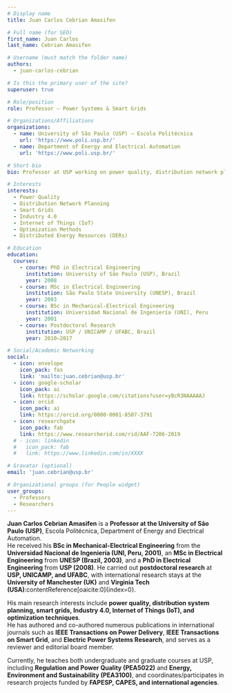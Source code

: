 ```yaml
---
# Display name
title: Juan Carlos Cebrian Amasifen

# Full name (for SEO)
first_name: Juan Carlos
last_name: Cebrian Amasifen

# Username (must match the folder name)
authors:
  - juan-carlos-cebrian

# Is this the primary user of the site?
superuser: true

# Role/position
role: Professor – Power Systems & Smart Grids

# Organizations/Affiliations
organizations:
  - name: University of São Paulo (USP) – Escola Politécnica
    url: 'https://www.poli.usp.br/'
  - name: Department of Energy and Electrical Automation
    url: 'https://www.poli.usp.br/'

# Short bio
bio: Professor at USP working on power quality, distribution network planning, smart grids, Industry 4.0, IoT, and optimization applied to power systems.

# Interests
interests:
  - Power Quality
  - Distribution Network Planning
  - Smart Grids
  - Industry 4.0
  - Internet of Things (IoT)
  - Optimization Methods
  - Distributed Energy Resources (DERs)

# Education
education:
  courses:
    - course: PhD in Electrical Engineering
      institution: University of São Paulo (USP), Brazil
      year: 2008
    - course: MSc in Electrical Engineering
      institution: São Paulo State University (UNESP), Brazil
      year: 2003
    - course: BSc in Mechanical-Electrical Engineering
      institution: Universidad Nacional de Ingeniería (UNI), Peru
      year: 2001
    - course: Postdoctoral Research
      institution: USP / UNICAMP / UFABC, Brazil
      year: 2010–2017

# Social/Academic Networking
social:
  - icon: envelope
    icon_pack: fas
    link: 'mailto:juan.cebrian@usp.br'
  - icon: google-scholar
    icon_pack: ai
    link: https://scholar.google.com/citations?user=yBcR3NAAAAAJ
  - icon: orcid
    icon_pack: ai
    link: https://orcid.org/0000-0001-8507-3791
  - icon: researchgate
    icon_pack: fab
    link: https://www.researcherid.com/rid/AAF-7206-2019
  # - icon: linkedin
  #   icon_pack: fab
  #   link: https://www.linkedin.com/in/XXXX

# Gravatar (optional)
email: 'juan.cebrian@usp.br'

# Organizational groups (for People widget)
user_groups:
  - Professors
  - Researchers
---
```


**Juan Carlos Cebrian Amasifen** is a **Professor at the University of São Paulo (USP)**, Escola Politécnica, Department of Energy and Electrical Automation.  
He received his **BSc in Mechanical-Electrical Engineering** from the **Universidad Nacional de Ingeniería (UNI, Peru, 2001)**, an **MSc in Electrical Engineering** from **UNESP (Brazil, 2003)**, and a **PhD in Electrical Engineering** from **USP (2008)**. He carried out **postdoctoral research** at **USP, UNICAMP, and UFABC**, with international research stays at the **University of Manchester (UK)** and **Virginia Tech (USA)**:contentReference[oaicite:0]{index=0}.

His main research interests include **power quality, distribution system planning, smart grids, Industry 4.0, Internet of Things (IoT), and optimization techniques**.  
He has authored and co-authored numerous publications in international journals such as **IEEE Transactions on Power Delivery**, **IEEE Transactions on Smart Grid**, and **Electric Power Systems Research**, and serves as a reviewer and editorial board member.

Currently, he teaches both undergraduate and graduate courses at USP, including **Regulation and Power Quality (PEA5022)** and **Energy, Environment and Sustainability (PEA3100)**, and coordinates/participates in research projects funded by **FAPESP, CAPES, and international agencies**.

